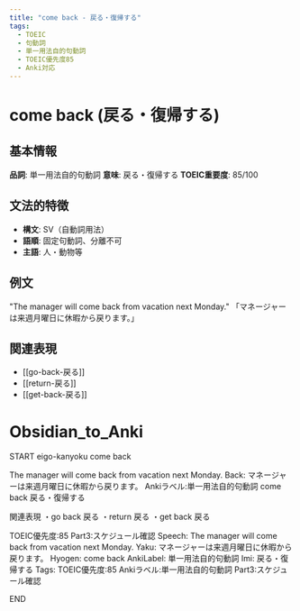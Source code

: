 ```yaml
---
title: "come back - 戻る・復帰する"
tags:
  - TOEIC
  - 句動詞
  - 単一用法自的句動詞
  - TOEIC優先度85
  - Anki対応
---
```


# come back (戻る・復帰する)

## 基本情報
**品詞**: 単一用法自的句動詞
**意味**: 戻る・復帰する
**TOEIC重要度**: 85/100

## 文法的特徴
- **構文**: SV（自動詞用法）
- **語順**: 固定句動詞、分離不可
- **主語**: 人・動物等

## 例文
"The manager will come back from vacation next Monday."
「マネージャーは来週月曜日に休暇から戻ります。」

## 関連表現
- [[go-back-戻る]]
- [[return-戻る]]
- [[get-back-戻る]]

# Obsidian_to_Anki
START
eigo-kanyoku
come back

The manager will come back from vacation next Monday.
Back: 
マネージャーは来週月曜日に休暇から戻ります。
Ankiラベル:単一用法自的句動詞
come back
戻る・復帰する

関連表現
・go back 戻る
・return 戻る
・get back 戻る

TOEIC優先度:85
Part3:スケジュール確認
Speech: The manager will come back from vacation next Monday.
Yaku: マネージャーは来週月曜日に休暇から戻ります。
Hyogen: come back
AnkiLabel: 単一用法自的句動詞
Imi: 戻る・復帰する
Tags: TOEIC優先度:85 Ankiラベル:単一用法自的句動詞 Part3:スケジュール確認
<!--ID: 1752935254258-->
END 